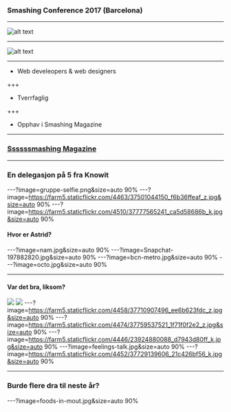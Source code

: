 ### Smashing Conference 2017 (Barcelona)

---

![alt text](../master/cat.png)

---

![alt text](../master/smashing-CAT.png)

---

* Web develeopers & web designers

+++
* Tverrfaglig

+++
* Opphav i Smashing Magazine


---

### [Ssssssmashing Magazine](https://www.smashingmagazine.com/)

---

### En delegasjon på 5 fra Knowit

---?image=gruppe-selfie.png&size=auto 90%
---?image=https://farm5.staticflickr.com/4463/37501044150_f6b36ffeaf_z.jpg&size=auto 90%
---?image=https://farm5.staticflickr.com/4510/37777565241_ca5d58686b_k.jpg&size=auto 90%

#### Hvor er Astrid?

---?image=nam.jpg&size=auto 90%
---?image=Snapchat-197882820.jpg&size=auto 90%
---?image=bcn-metro.jpg&size=auto 90%
---?image=octo.jpg&size=auto 90%

---
#### Var det bra, liksom?

![](https://farm5.staticflickr.com/4465/23906394478_13168a8421_z.jpg)
![](https://farm5.staticflickr.com/4480/37501030640_bb186458cc_z.jpg)
---?image=https://farm5.staticflickr.com/4458/37710907496_ee6b623fdc_z.jpg&size=auto 90%
---?image=https://farm5.staticflickr.com/4474/37759537521_1f71f0f2e2_z.jpg&size=auto 90%
---?image=https://farm5.staticflickr.com/4446/23924880088_d7943d80ff_k.jpg&size=auto 90%
---?image=feelings-talk.jpg&size=auto 90%
---?image=https://farm5.staticflickr.com/4452/37729139606_21c426bf56_k.jpg&size=auto 90%



---
### Burde flere dra til neste år?
 
---?image=foods-in-mout.jpg&size=auto 90%
